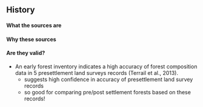 ## History
#### What the sources are
#### Why these sources




#### Are they valid?
- An early forest inventory indicates a high accuracy of forest composition data in 5 presettlement land surveys records (Terrail et al., 2013).
	- suggests high confidence in accuracy of presettlement land survey records
	- so good for comparing pre/post settlement forests based on these records!